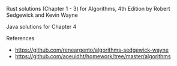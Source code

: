 Rust solutions (Chapter 1 - 3) for Algorithms, 4th Edition by Robert Sedgewick and Kevin Wayne

Java solutions for Chapter 4

References
- https://github.com/reneargento/algorithms-sedgewick-wayne
- https://github.com/aoeuidht/homework/tree/master/algorithms